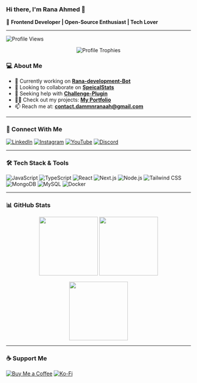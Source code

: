 ### Hi there, I'm **Rana Ahmed** 👋

🚀 **Frontend Developer | Open-Source Enthusiast | Tech Lover**

---

![Profile Views](https://komarev.com/ghpvc/?username=dammnranaah&label=Profile%20Views&color=0e75b6&style=flat)

<p align="center">
  <img src="https://github-profile-trophy.vercel.app/?username=dammnranaah&theme=onedark&margin-w=15&margin-h=15&no-frame=true" alt="Profile Trophies">
</p>

### 💻 About Me

- 🔭 Currently working on **[Rana-development-Bot](https://github.com/dammnranaah/Rana-development-Bot)**
- 👯 Looking to collaborate on **[SpeicalStats](https://github.com/dammnranaah/SpeicalStats)**
- 🤝 Seeking help with **[Challenge-Plugin](https://github.com/dammnranaah/Challenge-Plugin)**
- 👨‍💻 Check out my projects: [**My Portfolio**](https://rana.unitypvp.xyz)
- 📫 Reach me at: **contact.dammnranaah@gmail.com**

---

### 🚀 Connect With Me

[![LinkedIn](https://img.shields.io/badge/LinkedIn-0A66C2?style=for-the-badge&logo=linkedin&logoColor=white)](https://www.linkedin.com/in/dammnranaah/)
[![Instagram](https://img.shields.io/badge/Instagram-E4405F?style=for-the-badge&logo=instagram&logoColor=white)](https://www.instagram.com/flowstate_alt/)
[![YouTube](https://img.shields.io/badge/YouTube-FF0000?style=for-the-badge&logo=youtube&logoColor=white)](https://www.youtube.com/@dammnranaah)
[![Discord](https://img.shields.io/badge/Discord-5865F2?style=for-the-badge&logo=discord&logoColor=white)](https://discordapp.com/users/1139532286358978560)

---

### 🛠️ Tech Stack & Tools

![JavaScript](https://img.shields.io/badge/JavaScript-F7DF1E?style=for-the-badge&logo=javascript&logoColor=black)
![TypeScript](https://img.shields.io/badge/TypeScript-007ACC?style=for-the-badge&logo=typescript&logoColor=white)
![React](https://img.shields.io/badge/React-20232A?style=for-the-badge&logo=react&logoColor=61DAFB)
![Next.js](https://img.shields.io/badge/Next.js-000000?style=for-the-badge&logo=next.js&logoColor=white)
![Node.js](https://img.shields.io/badge/Node.js-339933?style=for-the-badge&logo=node.js&logoColor=white)
![Tailwind CSS](https://img.shields.io/badge/Tailwind_CSS-38B2AC?style=for-the-badge&logo=tailwind-css&logoColor=white)
![MongoDB](https://img.shields.io/badge/MongoDB-47A248?style=for-the-badge&logo=mongodb&logoColor=white)
![MySQL](https://img.shields.io/badge/MySQL-4479A1?style=for-the-badge&logo=mysql&logoColor=white)
![Docker](https://img.shields.io/badge/Docker-2496ED?style=for-the-badge&logo=docker&logoColor=white)

---

### 📊 GitHub Stats

<p align="center">
  <img src="https://github-readme-stats.vercel.app/api?username=dammnranaah&show_icons=true&theme=radical" height="160px">
  <img src="https://github-readme-streak-stats.herokuapp.com/?user=dammnranaah&theme=radical" height="160px">
</p>

<p align="center">
  <img src="https://github-readme-stats.vercel.app/api/top-langs/?username=dammnranaah&layout=compact&theme=radical" height="160px">
</p>

---

### ☕ Support Me

[![Buy Me a Coffee](https://img.shields.io/badge/Buy%20Me%20A%20Coffee-FFDD00?style=for-the-badge&logo=buy-me-a-coffee&logoColor=black)](https://www.buymeacoffee.com/dammnranaah)
[![Ko-Fi](https://img.shields.io/badge/Kofi-ff5f5f?style=for-the-badge&logo=ko-fi&logoColor=white)](https://ko-fi.com/dammnranaah)
